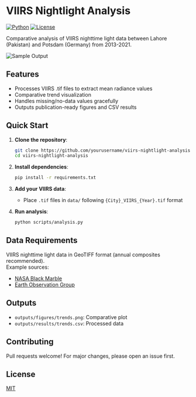 #  VIIRS Nightlight Analysis

[![Python](https://img.shields.io/badge/Python-3.8%2B-blue)](https://www.python.org/)
[![License](https://img.shields.io/badge/License-MIT-green)](LICENSE)

Comparative analysis of VIIRS nighttime light data between Lahore (Pakistan) and Potsdam (Germany) from 2013-2021.

![Sample Output](outputs/figures/trends.png)

##  Features
- Processes VIIRS .tif files to extract mean radiance values
- Comparative trend visualization
- Handles missing/no-data values gracefully
- Outputs publication-ready figures and CSV results

##  Quick Start
1. **Clone the repository**:
   ```bash
   git clone https://github.com/yourusername/viirs-nightlight-analysis.git
   cd viirs-nightlight-analysis
   ```

2. **Install dependencies**:
   ```bash
   pip install -r requirements.txt
   ```

3. **Add your VIIRS data**:
   - Place `.tif` files in `data/` following `{City}_VIIRS_{Year}.tif` format

4. **Run analysis**:
   ```bash
   python scripts/analysis.py
   ```

##  Data Requirements
VIIRS nighttime light data in GeoTIFF format (annual composites recommended).  
Example sources:
- [NASA Black Marble](https://blackmarble.gsfc.nasa.gov/)
- [Earth Observation Group](https://eogdata.mines.edu/products/vnl/)

##  Outputs
- `outputs/figures/trends.png`: Comparative plot
- `outputs/results/trends.csv`: Processed data

##  Contributing
Pull requests welcome! For major changes, please open an issue first.

##  License
[MIT](LICENSE)
